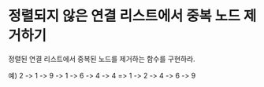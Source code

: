 # 정렬되지 않은 연결 리스트에서 중복 노드 제거하기
정렬된 연결 리스트에서 중복된 노드를 제거하는 함수를 구현하라.

예) 2 -> 1 -> 9 -> 1 -> 6 -> 4 -> 4 => 1 -> 2 -> 4 -> 6 -> 9 





